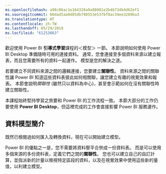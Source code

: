 ```yaml
---
ms.openlocfilehash: a98c06ac1e164328a9a88081e2b4b734b4d62ef1
ms.sourcegitcommit: 60dad5aa0d85db790553e537bf8ac34ee3289ba3
ms.translationtype: HT
ms.contentlocale: zh-TW
ms.lasthandoff: 05/29/2019
ms.locfileid: "61253663"
---
```

歡迎使用 Power BI **引導式學習**課程的＜模型＞  一節。 本節說明如何使用 Power BI Desktop 準備隨時可用的連接資料。 通常，您會連接至多個資料來源以建立報表，而且您需要所有的資料一起運作。 模型是您的解決之道。

若要建立不同資料來源之間的邏輯連接，您要建立**關聯性**。 資料來源之間的關聯性讓 Power BI 知道這些資料表彼此如何相關聯，讓您建立有趣的視覺效果和報表。 本節會說明*關聯性* (雖然只以資料為中心)，甚至會示範如何在沒有關聯性時建立關聯性。

本課程始終堅持學習之旅要和 Power BI 的工作流程一致。 本節大部分的工作仍要使用 **Power BI Desktop**，但這裡完成的工作會直接影響 Power BI 服務運作。

## <a name="introduction-to-modeling-your-data"></a>資料模型簡介
既然已檢閱過如何匯入及轉換資料，現在可以開始建立模型。

Power BI 的優點之一是，您不需要將資料壓平合併成一份資料表。 而是可以使用多個來源的多份資料表，定義它們之間的**關聯性**。 您也可以建立自己的自訂計算，並指派新的計量以檢視特定區段的資料，以及在視覺效果中使用這些新的量值，以利建立模型。

